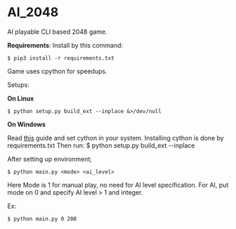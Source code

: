 # AI_2048
AI playable CLI based 2048 game.

**Requirements**:
Install by this command:

    $ pip3 install -r requirements.txt

Game uses cpython for speedups.

Setups:

**On Linux**

    $ python setup.py build_ext --inplace &>/dev/null

**On Windows**

Read [this](https://github.com/cython/cython/wiki/InstallingOnWindows) guide and set cython in your system.
Installing cython is done by requirements.txt
Then run:
    $ python setup.py build_ext --inplace

After setting up environment; 

    $ python main.py <mode> <ai_level>

Here Mode is 1 for manual play, no need for AI level specification.
For AI, put mode on 0 and specify AI level > 1 and integer.

Ex:

    $ python main.py 0 200 
 
